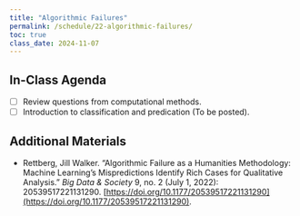 ```yaml
---
title: "Algorithmic Failures"
permalink: /schedule/22-algorithmic-failures/
toc: true
class_date: 2024-11-07
---
```


## In-Class Agenda

- [ ] Review questions from computational methods. 
- [ ] Introduction to classification and predication (To be posted).

## Additional Materials

- Rettberg, Jill Walker. “Algorithmic Failure as a Humanities Methodology: Machine Learning’s Mispredictions Identify Rich Cases for Qualitative Analysis.” *Big Data & Society* 9, no. 2 (July 1, 2022): 20539517221131290. [https://doi.org/10.1177/20539517221131290](https://doi.org/10.1177/20539517221131290).